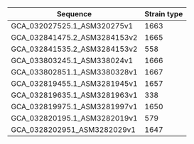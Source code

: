| Sequence |   Strain type |
| -------- |  ------------  |
|GCA_032027525.1_ASM320275v1| 1663 |
|GCA_032841475.2_ASM3284153v2 | 1665 |
| GCA_032841535.2_ASM3284153v2 | 558 |
| GCA_033803245.1_ASM338024v1| 1666|
| GCA_033802851.1_ASM3380328v1| 1667 |
| GCA_032819455.1_ASM3281945v1| 1657 |
| GCA_032819635.1_ASM3281963v1| 338|
| GCA_032819975.1_ASM3281997v1 | 1650 |
| GCA_032820195.1_ASM3282019v1 | 579 |
| GCA_0328202951_ASM3282029v1 | 1647 |
